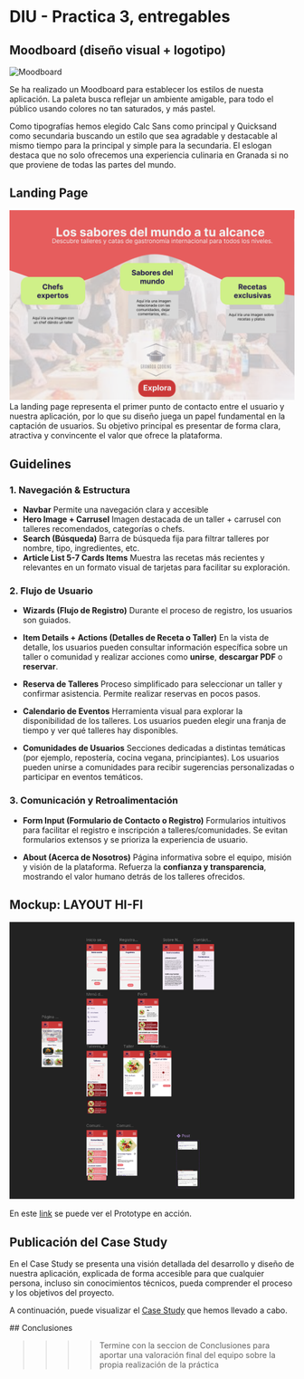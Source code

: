 # DIU - Practica 3, entregables

## Moodboard (diseño visual + logotipo)   
![Moodboard](Moodboard.jpg)

Se ha realizado un Moodboard para establecer los estilos de nuesta aplicación. La paleta busca reflejar un ambiente amigable, para todo el público usando colores no tan saturados, y más pastel.

Como tipografías hemos elegido Calc Sans como principal y Quicksand como secundaria buscando un estilo que sea agradable y destacable al mismo tiempo para la principal y simple para la secundaria. El eslogan destaca que no solo ofrecemos una experiencia culinaria en Granada si no que proviene de todas las partes del mundo.

## Landing Page
![Landing page](Landing_page.png)
La landing page representa el primer punto de contacto entre el usuario y nuestra aplicación, por lo que su diseño juega un papel fundamental en la captación de usuarios. Su objetivo principal es presentar de forma clara, atractiva y convincente el valor que ofrece la plataforma.

## Guidelines

### 1. Navegación & Estructura
- **Navbar** Permite una navegación clara y accesible
- **Hero Image + Carrusel**  Imagen destacada de un taller + carrusel con talleres recomendados, categorías o chefs.
- **Search (Búsqueda)**  Barra de búsqueda fija para filtrar talleres por nombre, tipo, ingredientes, etc.
- **Article List 5-7 Cards Items** Muestra las recetas más recientes y relevantes en un formato visual de tarjetas para facilitar su exploración.
### 2. Flujo de Usuario

- **Wizards (Flujo de Registro)**  Durante el proceso de registro, los usuarios son guiados.
- **Item Details + Actions (Detalles de Receta o Taller)**  En la vista de detalle, los usuarios pueden consultar información específica sobre un taller o comunidad y realizar acciones como **unirse**, **descargar PDF** o **reservar**.

- **Reserva de Talleres**   Proceso simplificado para seleccionar un taller y confirmar asistencia. Permite realizar reservas en pocos pasos.

- **Calendario de Eventos** Herramienta visual para explorar la disponibilidad de los talleres. Los usuarios pueden elegir una franja de tiempo y ver qué talleres hay disponibles.

- **Comunidades de Usuarios** Secciones dedicadas a distintas temáticas (por ejemplo, repostería, cocina vegana, principiantes). Los usuarios pueden unirse a comunidades para recibir sugerencias personalizadas o participar en eventos temáticos.

### 3. Comunicación y Retroalimentación

- **Form Input (Formulario de Contacto o Registro)**  Formularios intuitivos para facilitar el registro e inscripción a talleres/comunidades. Se evitan formularios extensos y se prioriza la experiencia de usuario.

- **About (Acerca de Nosotros)**  Página informativa sobre el equipo, misión y visión de la plataforma. Refuerza la **confianza y transparencia**, mostrando el valor humano detrás de los talleres ofrecidos.


## Mockup: LAYOUT HI-FI 
![Layouts Completos](Layout_HI_FI.jpg)

En este [link](https://www.figma.com/design/4K1tR8tdYivjwLtCuL0Ex5/Layout-HI-FI?node-id=0-1&p=f&t=1mXaAcP23nyf6x6Z-0) se puede ver el Prototype en acción.
## Publicación del Case Study 

En el Case Study se presenta una visión detallada del desarrollo y diseño de nuestra aplicación, explicada de forma accesible para que cualquier persona, incluso sin conocimientos técnicos, pueda comprender el proceso y los objetivos del proyecto.

A continuación, puede visualizar el [Case Study](../README.md) que hemos llevado a cabo.

## Conclusiones

>>>> Termine con la seccion de Conclusiones para aportar una valoración final del equipo sobre la propia realización de la práctica

